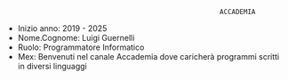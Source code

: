                                                           ACCADEMIA
* Inizio anno: 2019 - 2025
* Nome.Cognome: Luigi Guernelli
* Ruolo: Programmatore Informatico
* Mex: Benvenuti nel canale Accademia dove caricherà programmi scritti in diversi linguaggi

